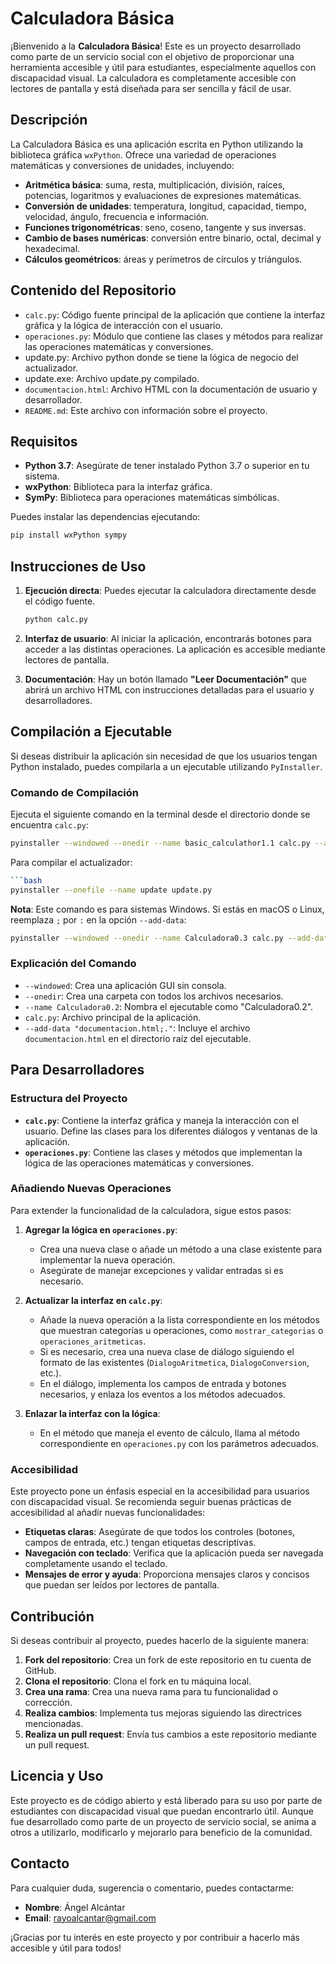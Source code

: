 ﻿# Calculadora Básica

¡Bienvenido a la **Calculadora Básica**! Este es un proyecto desarrollado como parte de un servicio social con el objetivo de proporcionar una herramienta accesible y útil para estudiantes, especialmente aquellos con discapacidad visual. La calculadora es completamente accesible con lectores de pantalla y está diseñada para ser sencilla y fácil de usar.

## Descripción

La Calculadora Básica es una aplicación escrita en Python utilizando la biblioteca gráfica `wxPython`. Ofrece una variedad de operaciones matemáticas y conversiones de unidades, incluyendo:

- **Aritmética básica**: suma, resta, multiplicación, división, raíces, potencias, logaritmos y evaluaciones de expresiones matemáticas.
- **Conversión de unidades**: temperatura, longitud, capacidad, tiempo, velocidad, ángulo, frecuencia e información.
- **Funciones trigonométricas**: seno, coseno, tangente y sus inversas.
- **Cambio de bases numéricas**: conversión entre binario, octal, decimal y hexadecimal.
- **Cálculos geométricos**: áreas y perímetros de círculos y triángulos.

## Contenido del Repositorio

- `calc.py`: Código fuente principal de la aplicación que contiene la interfaz gráfica y la lógica de interacción con el usuario.
- `operaciones.py`: Módulo que contiene las clases y métodos para realizar las operaciones matemáticas y conversiones.
- update.py: Archivo python donde se tiene la lógica de negocio del actualizador.
- update.exe: Archivo update.py compilado.
- `documentacion.html`: Archivo HTML con la documentación de usuario y desarrollador.
- `README.md`: Este archivo con información sobre el proyecto.

## Requisitos

- **Python 3.7**: Asegúrate de tener instalado Python 3.7 o superior  en tu sistema.
- **wxPython**: Biblioteca para la interfaz gráfica.
- **SymPy**: Biblioteca para operaciones matemáticas simbólicas.

Puedes instalar las dependencias ejecutando:

```bash
pip install wxPython sympy
```

## Instrucciones de Uso

1. **Ejecución directa**: Puedes ejecutar la calculadora directamente desde el código fuente.

   ```bash
   python calc.py
   ```

2. **Interfaz de usuario**: Al iniciar la aplicación, encontrarás botones para acceder a las distintas operaciones. La aplicación es accesible mediante lectores de pantalla.

3. **Documentación**: Hay un botón llamado **"Leer Documentación"** que abrirá un archivo HTML con instrucciones detalladas para el usuario y desarrolladores.

## Compilación a Ejecutable

Si deseas distribuir la aplicación sin necesidad de que los usuarios tengan Python instalado, puedes compilarla a un ejecutable utilizando `PyInstaller`.

### Comando de Compilación

Ejecuta el siguiente comando en la terminal desde el directorio donde se encuentra `calc.py`:

```bash
pyinstaller --windowed --onedir --name basic_calculathor1.1 calc.py --add-data "documentacion.html;." --add-binary "update.exe;." --hidden-import=packaging

```

Para compilar el actualizador:
```bash
```bash
pyinstaller --onefile --name update update.py
```


**Nota**: Este comando es para sistemas Windows. Si estás en macOS o Linux, reemplaza `;` por `:` en la opción `--add-data`:

```bash
pyinstaller --windowed --onedir --name Calculadora0.3 calc.py --add-data "documentacion.html;." --hidden-import packaging

```

### Explicación del Comando

- `--windowed`: Crea una aplicación GUI sin consola.
- `--onedir`: Crea una carpeta con todos los archivos necesarios.
- `--name Calculadora0.2`: Nombra el ejecutable como "Calculadora0.2".
- `calc.py`: Archivo principal de la aplicación.
- `--add-data "documentacion.html;."`: Incluye el archivo `documentacion.html` en el directorio raíz del ejecutable.

## Para Desarrolladores

### Estructura del Proyecto

- **`calc.py`**: Contiene la interfaz gráfica y maneja la interacción con el usuario. Define las clases para los diferentes diálogos y ventanas de la aplicación.
- **`operaciones.py`**: Contiene las clases y métodos que implementan la lógica de las operaciones matemáticas y conversiones.

### Añadiendo Nuevas Operaciones

Para extender la funcionalidad de la calculadora, sigue estos pasos:

1. **Agregar la lógica en `operaciones.py`**:

   - Crea una nueva clase o añade un método a una clase existente para implementar la nueva operación.
   - Asegúrate de manejar excepciones y validar entradas si es necesario.

2. **Actualizar la interfaz en `calc.py`**:

   - Añade la nueva operación a la lista correspondiente en los métodos que muestran categorías u operaciones, como `mostrar_categorias` o `operaciones_aritmeticas`.
   - Si es necesario, crea una nueva clase de diálogo siguiendo el formato de las existentes (`DialogoAritmetica`, `DialogoConversion`, etc.).
   - En el diálogo, implementa los campos de entrada y botones necesarios, y enlaza los eventos a los métodos adecuados.

3. **Enlazar la interfaz con la lógica**:

   - En el método que maneja el evento de cálculo, llama al método correspondiente en `operaciones.py` con los parámetros adecuados.

### Accesibilidad

Este proyecto pone un énfasis especial en la accesibilidad para usuarios con discapacidad visual. Se recomienda seguir buenas prácticas de accesibilidad al añadir nuevas funcionalidades:

- **Etiquetas claras**: Asegúrate de que todos los controles (botones, campos de entrada, etc.) tengan etiquetas descriptivas.
- **Navegación con teclado**: Verifica que la aplicación pueda ser navegada completamente usando el teclado.
- **Mensajes de error y ayuda**: Proporciona mensajes claros y concisos que puedan ser leídos por lectores de pantalla.

## Contribución

Si deseas contribuir al proyecto, puedes hacerlo de la siguiente manera:

1. **Fork del repositorio**: Crea un fork de este repositorio en tu cuenta de GitHub.
2. **Clona el repositorio**: Clona el fork en tu máquina local.
3. **Crea una rama**: Crea una nueva rama para tu funcionalidad o corrección.
4. **Realiza cambios**: Implementa tus mejoras siguiendo las directrices mencionadas.
5. **Realiza un pull request**: Envía tus cambios a este repositorio mediante un pull request.

## Licencia y Uso

Este proyecto es de código abierto y está liberado para su uso por parte de estudiantes con discapacidad visual que puedan encontrarlo útil. Aunque fue desarrollado como parte de un proyecto de servicio social, se anima a otros a utilizarlo, modificarlo y mejorarlo para beneficio de la comunidad.

## Contacto

Para cualquier duda, sugerencia o comentario, puedes contactarme:

- **Nombre**: Ángel Alcántar
- **Email**: rayoalcantar@gmail.com

¡Gracias por tu interés en este proyecto y por contribuir a hacerlo más accesible y útil para todos!